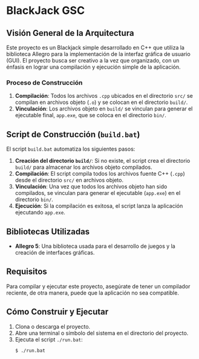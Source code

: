 # BlackJack GSC

## Visión General de la Arquitectura
Este proyecto es un Blackjack simple desarrollado en C++ que utiliza la biblioteca Allegro para la implementación de la interfaz gráfica de usuario (GUI). El proyecto busca ser creativo a la vez que organizado, con un énfasis en lograr una compilación y ejecución simple de la aplicación.

### Proceso de Construcción
1. **Compilación**: Todos los archivos `.cpp` ubicados en el directorio `src/` se compilan en archivos objeto (`.o`) y se colocan en el directorio `build/`.
2. **Vinculación**: Los archivos objeto en `build/` se vinculan para generar el ejecutable final, `app.exe`, que se coloca en el directorio `bin/`.

## Script de Construcción (`build.bat`)
El script `build.bat` automatiza los siguientes pasos:
1. **Creación del directorio `build/`**: Si no existe, el script crea el directorio `build/` para almacenar los archivos objeto compilados.
2. **Compilación**: El script compila todos los archivos fuente C++ (`.cpp`) desde el directorio `src/` en archivos objeto.
3. **Vinculación**: Una vez que todos los archivos objeto han sido compilados, se vinculan para generar el ejecutable (`app.exe`) en el directorio `bin/`.
4. **Ejecución**: Si la compilación es exitosa, el script lanza la aplicación ejecutando `app.exe`.

## Bibliotecas Utilizadas
- **Allegro 5**: Una biblioteca usada para el desarrollo de juegos y la creación de interfaces gráficas.

## Requisitos
Para compilar y ejecutar este proyecto, asegúrate de tener un compilador reciente, de otra manera, puede que la aplicación no sea compatible.

## Cómo Construir y Ejecutar
1. Clona o descarga el proyecto.
2. Abre una terminal o símbolo del sistema en el directorio del proyecto.
3. Ejecuta el script `./run.bat`:
   ```bash
   $ ./run.bat